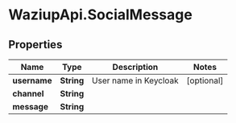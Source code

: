 # WaziupApi.SocialMessage

## Properties

| Name         | Type       | Description           | Notes      |
| ------------ | ---------- | --------------------- | ---------- |
| **username** | **String** | User name in Keycloak | [optional] |
| **channel**  | **String** |                       |
| **message**  | **String** |                       |

